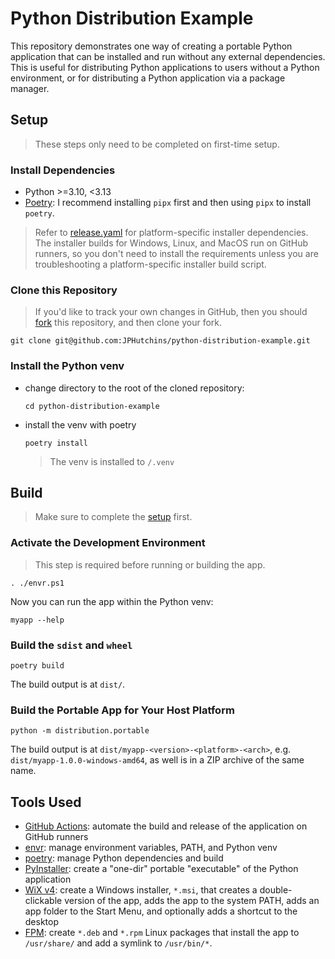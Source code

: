 # Python Distribution Example

This repository demonstrates one way of creating a portable Python application
that can be installed and run without any external dependencies.  This is
useful for distributing Python applications to users without a Python
environment, or for distributing a Python application via a package
manager.

## Setup

> These steps only need to be completed on first-time setup.

### Install Dependencies

- Python >=3.10, <3.13
- [Poetry](https://python-poetry.org/docs/): I recommend installing `pipx`
  first and then using `pipx` to install `poetry`.

> Refer to [release.yaml](.github/workflows/release.yaml) for platform-specific
  installer dependencies.  The installer builds for Windows, Linux, and MacOS
  run on GitHub runners, so you don't need to install the requirements unless
  you are troubleshooting a platform-specific installer build script.

### Clone this Repository

> If you'd like to track your own changes in GitHub, then you should
  [fork](https://github.com/JPHutchins/python-distribution-example/fork) this
  repository, and then clone your fork.

```
git clone git@github.com:JPHutchins/python-distribution-example.git
```

### Install the Python venv

- change directory to the root of the cloned repository:
  ```
  cd python-distribution-example
  ```
- install the venv with poetry
  ```
  poetry install
  ```
  > The venv is installed to `/.venv`

## Build

> Make sure to complete the [setup](#setup) first.

### Activate the Development Environment

> This step is required before running or building the app.

```
. ./envr.ps1
```

Now you can run the app within the Python venv:

```
myapp --help
```

### Build the `sdist` and `wheel`

```
poetry build
```

The build output is at `dist/`.

### Build the Portable App for Your Host Platform

```
python -m distribution.portable
```

The build output is at `dist/myapp-<version>-<platform>-<arch>`, e.g.
`dist/myapp-1.0.0-windows-amd64`, as well is in a ZIP archive of the same name.

## Tools Used

- [GitHub Actions](https://github.com/features/actions): automate the build and
  release of the application on GitHub runners
- [envr](https://github.com/JPhutchins/envr): manage environment variables,
  PATH, and Python venv
- [poetry](https://python-poetry.org/): manage Python dependencies and build
- [PyInstaller](https://github.com/pyinstaller/pyinstaller): create a "one-dir"
  portable "executable" of the Python application
- [WiX v4](https://wixtoolset.org/): create a Windows installer, `*.msi`, that
  creates a double-clickable version of the app, adds the app to the system
  PATH, adds an app folder to the Start Menu, and optionally adds a shortcut to
  the desktop
- [FPM](https://github.com/jordansissel/fpm): create `*.deb` and `*.rpm` Linux
  packages that install the app to `/usr/share/` and add a symlink to
  `/usr/bin/*`.
